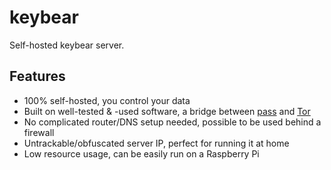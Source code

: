 # keybear

Self-hosted keybear server.

## Features

- 100% self-hosted, you control your data
- Built on well-tested & -used software, a bridge between [pass](https://www.passwordstore.org/) and [Tor](https://www.torproject.org/)
- No complicated router/DNS setup needed, possible to be used behind a firewall
- Untrackable/obfuscated server IP, perfect for running it at home
- Low resource usage, can be easily run on a Raspberry Pi
